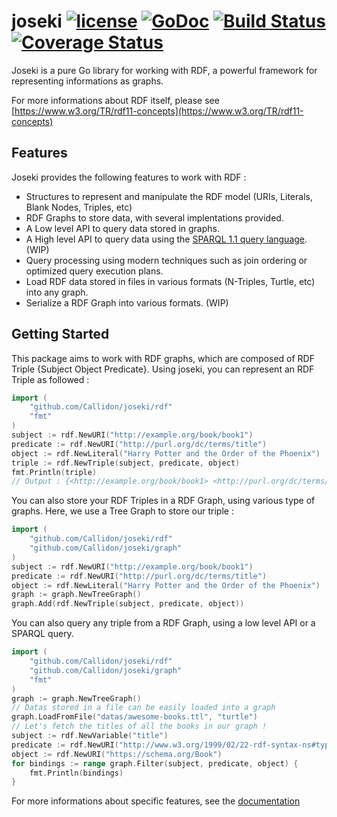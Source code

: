 # joseki [![license](https://img.shields.io/github/license/mashape/apistatus.svg?maxAge=2592000)]() [![GoDoc](https://godoc.org/github.com/Callidon/joseki/rdf?status.svg)](https://godoc.org/github.com/Callidon/joseki/) [![Build Status](https://travis-ci.org/Callidon/joseki.svg?branch=master)](https://travis-ci.org/Callidon/joseki) [![Coverage Status](https://coveralls.io/repos/github/Callidon/joseki/badge.svg?branch=master&dummy=0)](https://coveralls.io/github/Callidon/joseki?branch=master)

Joseki is a pure Go library for working with RDF, a powerful framework for representing informations as graphs.

For more informations about RDF itself, please see [https://www.w3.org/TR/rdf11-concepts](https://www.w3.org/TR/rdf11-concepts)

## Features
Joseki provides the following features to work with RDF :
* Structures to represent and manipulate the RDF model (URIs, Literals, Blank Nodes, Triples, etc)
* RDF Graphs to store data, with several implentations provided.
* A Low level API to query data stored in graphs.
* A High level API to query data using the [SPARQL 1.1 query language](https://www.w3.org/TR/sparql11-overview/). (WIP)
* Query processing using modern techniques such as join ordering or optimized query execution plans.
* Load RDF data stored in files in various formats (N-Triples, Turtle, etc) into any graph.
* Serialize a RDF Graph into various formats. (WIP)

## Getting Started
This package aims to work with RDF graphs, which are composed of RDF Triple {Subject Object Predicate}.
Using joseki, you can represent an RDF Triple as followed :
```go
import (
    "github.com/Callidon/joseki/rdf"
    "fmt"
)
subject := rdf.NewURI("http://example.org/book/book1")
predicate := rdf.NewURI("http://purl.org/dc/terms/title")
object := rdf.NewLiteral("Harry Potter and the Order of the Phoenix")
triple := rdf.NewTriple(subject, predicate, object)
fmt.Println(triple)
// Output : {<http://example.org/book/book1> <http://purl.org/dc/terms/title> "Harry Potter and the Order of the Phoenix"}
```
You can also store your RDF Triples in a RDF Graph, using various type of graphs.
Here, we use a Tree Graph to store our triple :
```go
import (
    "github.com/Callidon/joseki/rdf"
    "github.com/Callidon/joseki/graph"
)
subject := rdf.NewURI("http://example.org/book/book1")
predicate := rdf.NewURI("http://purl.org/dc/terms/title")
object := rdf.NewLiteral("Harry Potter and the Order of the Phoenix")
graph := graph.NewTreeGraph()
graph.Add(rdf.NewTriple(subject, predicate, object))
```
You can also query any triple from a RDF Graph, using a low level API or a SPARQL query.
```go
import (
    "github.com/Callidon/joseki/rdf"
    "github.com/Callidon/joseki/graph"
    "fmt"
)
graph := graph.NewTreeGraph()
// Datas stored in a file can be easily loaded into a graph
graph.LoadFromFile("datas/awesome-books.ttl", "turtle")
// Let's fetch the titles of all the books in our graph !
subject := rdf.NewVariable("title")
predicate := rdf.NewURI("http://www.w3.org/1999/02/22-rdf-syntax-ns#type")
object := rdf.NewURI("https://schema.org/Book")
for bindings := range graph.Filter(subject, predicate, object) {
    fmt.Println(bindings)
}
 ```
For more informations about specific features, see the [documentation](https://godoc.org/github.com/Callidon/joseki/)
